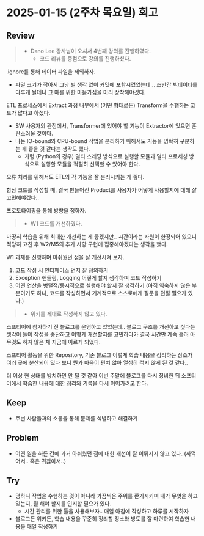 # 2025-01-15 (2주차 목요일) 회고

## Review

> * Dano Lee 강사님이 오셔서 4번째 강의를 진행하였다.
>   * 코드 리뷰를 중점으로 강의를 진행하셨다.

.ignore를 통해 데이터 파일을 제외하자.
* 파일 크기가 작아서 그냥 별 생각 없이 커밋에 포함시켰었는데... 조만간 빅데이터를 다루게 될테니 그 때를 위한 마음가짐을 미리 장착해야겠다.

ETL 프로세스에서 Extract 과정 내부에서 (어떤 형태로든) Transform을 수행하는 코드가 많다고 하셨다.
* SW 사용자의 관점에서, Transformer에 있어야 할 기능이 Extractor에 있으면 혼란스러울 것이다.
* 나는 IO-bound와 CPU-bound 작업을 분리하기 위해서도 기능을 명확히 구분하는 게 좋을 것 같다는 생각도 했다.
  * 가령 (Python의 경우) 멀티 스레딩 방식으로 실행할 모듈과 멀티 프로세싱 방식으로 실행할 모듈을 적절히 선택할 수 있어야 한다.

오류 처리를 위해서도 ETL의 각 기능을 잘 분리시키는 게 좋다.

항상 코드를 작성할 때, 결국 만들어진 Product를 사용자가 어떻게 사용할지에 대해 잘 고민해야겠다..

프로토타이핑을 통해 방향을 정하자.

> * W1 코드를 개선하였다.

마땅히 학습을 위해 최대한 개선하는 게 좋겠지만.. 시간이라는 자원이 한정되어 있으니
적당히 고친 후 W2/M5의 추가 사항 구현에 집중해야겠다는 생각을 했다.

W1 과제를 진행하며 아쉬웠던 점을 잘 개선시켜 보자.
1. 코드 작성 시 인터페이스 먼저 잘 정의하기
2. Exception 핸들링, Logging 어떻게 할지 생각하며 코드 작성하기
3. 어떤 연산을 병렬적/동시적으로 실행해야 할지 잘 생각하기 (아직 익숙하지 않은 부분이기도 하니, 코드를 작성하면서 기계적으로 스스로에게 질문을 던질 필요가 있다.)

> * 위키를 제대로 작성하지 않고 있다.

소프티어에 참가하기 전 블로그를 운영하고 있었는데.. 블로그 구조를 개선하고 싶다는 생각이 들어 작성을 중단하고 어떻게 개선할지를 고민하다가
결국 시간만 계속 흘러 아무것도 하지 않은 채 지금에 이르게 되었다.

소프티어 활동을 위한 Repository, 기존 블로그
이렇게 학습 내용을 정리하는 장소가 여러 곳에 분산되어 있다 보니 뭔가 마음이 편치 않아 열심히 적지 않게 된 것 같다..

더 이상 현 상태를 방치하면 안 될 것 같아 이번 주말에 블로그를 다시 정비한 뒤
소프티어에서 학습한 내용에 대한 정리와 기록을 다시 이어가려고 한다.

## Keep

* 주변 사람들과의 소통을 통해 문제를 식별하고 해결하기

## Problem

* 어떤 일을 하든 간에 과거 아쉬웠던 점에 대한 개선이 잘 이뤄지지 않고 있다. (까먹어서.. 혹은 귀찮아서..)

## Try

* 멍하니 작업을 수행하는 것이 아니라 가끔씩은 주위를 환기시키며 내가 무엇을 하고 있는지, 뭘 해야 할지를 인지할 필요가 있다.
  * 시간 관리를 위한 툴을 사용해보자.. 매일 아침에 작성하고 하루를 시작하자
* 블로그든 위키든, 학습 내용을 꾸준히 정리할 장소와 방도를 잘 마련하여 학습한 내용을 매일 작성하기
